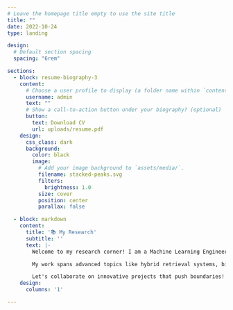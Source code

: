 ```yaml
---
# Leave the homepage title empty to use the site title
title: ""
date: 2022-10-24
type: landing

design:
  # Default section spacing
  spacing: "6rem"

sections:
  - block: resume-biography-3
    content:
      # Choose a user profile to display (a folder name within `content/authors/`)
      username: admin
      text: ""
      # Show a call-to-action button under your biography? (optional)
      button:
        text: Download CV
        url: uploads/resume.pdf
    design:
      css_class: dark
      background:
        color: black
        image:
          # Add your image background to `assets/media/`.
          filename: stacked-peaks.svg
          filters:
            brightness: 1.0
          size: cover
          position: center
          parallax: false

  - block: markdown
    content:
      title: '📚 My Research'
      subtitle: ''
      text: |-
        Welcome to my research corner! I am a Machine Learning Engineer with expertise in Retrieval-Augmented Generation (RAG), computational fluid dynamics (CFD), and generative AI.

        My work spans advanced topics like hybrid retrieval systems, biomedical analysis, and AI-driven physics modeling. I blog about machine learning, computational modeling, and cutting-edge AI applications.

        Let's collaborate on innovative projects that push boundaries! 😃
    design:
      columns: '1'

---
```

